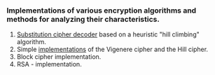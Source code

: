 ### Implementations of various encryption algorithms and methods for analyzing their characteristics.
1.  [Substitution cipher decoder](https://github.com/Gaettaca/encryption-algorithms/tree/main/hill-climbing-algo) based on a heuristic "hill climbing" algorithm.
2.  Simple [implementations](https://github.com/Gaettaca/encryption-algorithms/tree/main/hills-vigeners-ciphers) of the Vigenere cipher and the Hill cipher.
3. Block cipher implementation.
4. RSA - implementation.
